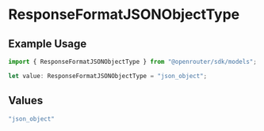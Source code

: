 # ResponseFormatJSONObjectType

## Example Usage

```typescript
import { ResponseFormatJSONObjectType } from "@openrouter/sdk/models";

let value: ResponseFormatJSONObjectType = "json_object";
```

## Values

```typescript
"json_object"
```